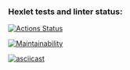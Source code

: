 ### Hexlet tests and linter status:
[![Actions Status](https://github.com/leevkrasnov/frontend-project-44/actions/workflows/hexlet-check.yml/badge.svg)](https://github.com/leevkrasnov/frontend-project-44/actions)

[![Maintainability](https://api.codeclimate.com/v1/badges/5e567b7f9d976dd00ef5/maintainability)](https://codeclimate.com/github/leevkrasnov/frontend-project-44/maintainability)

[![asciicast](https://asciinema.org/a/qZIuCuXEcVQv0fTNhZNTuhqh8.svg)](https://asciinema.org/a/qZIuCuXEcVQv0fTNhZNTuhqh8)
